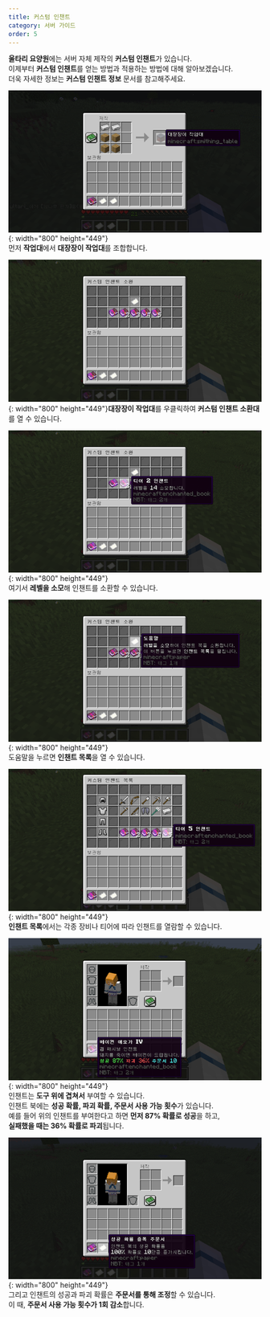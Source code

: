 ```yaml
---
title: 커스텀 인챈트
category: 서버 가이드
order: 5
---
```


**울타리 요양원**에는 서버 자체 제작의 **커스텀 인챈트**가 있습니다.<br>이제부터 **커스텀 인챈트**를 얻는 방법과 적용하는 방법에 대해 알아보겠습니다.<br>더욱 자세한 정보는 **커스텀 인챈트 정보**&nbsp;문서를 참고해주세요.

![](/uploads/2019-12-19-21-29-06.png){: width="800" height="449"}<br>먼저 **작업대**에서 **대장장이 작업대**를 조합합니다.

![](/uploads/2019-12-19-21-30-34.png){: width="800" height="449"}**대장장이 작업대**를 우클릭하여 **커스텀 인챈트 소환대**를 열 수 있습니다.

![](/uploads/2019-12-19-21-31-16.png){: width="800" height="449"}<br>여기서 **레벨을 소모**해 인챈트를 소환할 수 있습니다.

![](/uploads/2019-12-19-21-31-48.png){: width="800" height="449"}<br>도움말을 누르면 **인챈트 목록**을 열 수 있습니다.

![](/uploads/2019-12-19-21-32-31.png){: width="800" height="449"}<br>**인챈트 목록**에서는 각종 장비나 티어에 따라 인챈트를 열람할 수 있습니다.

![](/uploads/2019-12-19-21-33-22.png){: width="800" height="449"}<br>인챈트는 **도구 위에 겹쳐서** 부여할 수 있습니다.<br>인챈트 북에는 **성공 확률, 파괴 확률, 주문서 사용 가능 횟수**가 있습니다.<br>예를 들어 위의 인챈트를 부여한다고 하면 **먼저 87% 확률로 성공**을 하고,<br>**실패했을 때는 36% 확률로 파괴**됩니다.

![](/uploads/2019-12-19-21-35-54.png){: width="800" height="449"}<br>그리고 인챈트의 성공과 파괴 확률은 **주문서를 통해 조정**할 수 있습니다.<br>이 때, **주문서 사용 가능 횟수가 1회 감소**합니다.